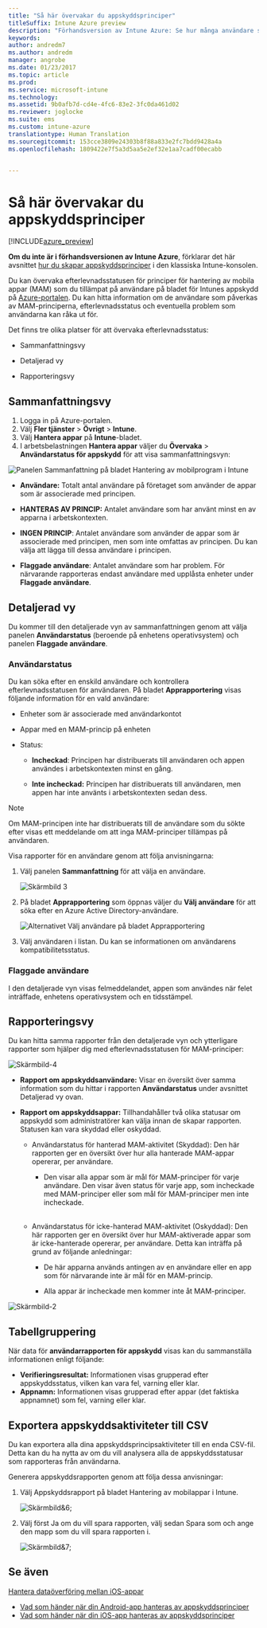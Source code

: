```yaml
---
title: "Så här övervakar du appskyddsprinciper"
titleSuffix: Intune Azure preview
description: "Förhandsversion av Intune Azure: Se hur många användare som principen tillämpas på och öka detaljnivån om du vill ha mer information."
keywords: 
author: andredm7
ms.author: andredm
manager: angrobe
ms.date: 01/23/2017
ms.topic: article
ms.prod: 
ms.service: microsoft-intune
ms.technology: 
ms.assetid: 9b0afb7d-cd4e-4fc6-83e2-3fc0da461d02
ms.reviewer: joglocke
ms.suite: ems
ms.custom: intune-azure
translationtype: Human Translation
ms.sourcegitcommit: 153cce3809e24303b8f88a833e2fc7bdd9428a4a
ms.openlocfilehash: 1809422e7f5a3d5aa5e2ef32e1aa7cadf00ecabb


---
```


# <a name="how-to-monitor-app-protection-policies"></a>Så här övervakar du appskyddsprinciper
[!INCLUDE[azure_preview](../includes/azure_preview.md)]

**Om du inte är i förhandsversionen av Intune Azure**, förklarar det här avsnittet [hur du skapar appskyddsprinciper](https://docs.microsoft.com/en-us/intune/deploy-use/create-and-deploy-mobile-app-management-policies-with-microsoft-intune) i den klassiska Intune-konsolen.


Du kan övervaka efterlevnadsstatusen för principer för hantering av mobila appar (MAM) som du tillämpat på användare på bladet för Intunes appskydd på [Azure-portalen](https://portal.azure.com). Du kan hitta information om de användare som påverkas av MAM-principerna, efterlevnadsstatus och eventuella problem som användarna kan råka ut för.

Det finns tre olika platser för att övervaka efterlevnadsstatus:

-   Sammanfattningsvy

-   Detaljerad vy

-   Rapporteringsvy

## <a name="summary-view"></a>Sammanfattningsvy

1. Logga in på Azure-portalen.
2. Välj **Fler tjänster** > **Övrigt** > **Intune**.
3. Välj **Hantera appar** på **Intune**-bladet.
4. I arbetsbelastningen **Hantera appar** väljer du **Övervaka** > **Användarstatus för appskydd** för att visa sammanfattningsvyn:

![Panelen Sammanfattning på bladet Hantering av mobilprogram i Intune](../media/app-protection-user-status-summary.png)

-   **Användare:** Totalt antal användare på företaget som använder de appar som är associerade med principen.

-   **HANTERAS AV PRINCIP:** Antalet användare som har använt minst en av apparna i arbetskontexten.

-   **INGEN PRINCIP**: Antalet användare som använder de appar som är associerade med principen, men som inte omfattas av principen. Du kan välja att lägga till dessa användare i principen.

- **Flaggade användare**: Antalet användare som har problem. För närvarande rapporteras endast användare med upplåsta enheter under **Flaggade användare**.


## <a name="detailed-view"></a>Detaljerad vy
Du kommer till den detaljerade vyn av sammanfattningen genom att välja panelen **Användarstatus** (beroende på enhetens operativsystem) och panelen **Flaggade användare**.

### <a name="user-status"></a>Användarstatus
Du kan söka efter en enskild användare och kontrollera efterlevnadsstatusen för användaren. På bladet **Apprapportering** visas följande information för en vald användare:
- Enheter som är associerade med användarkontot

- Appar med en MAM-princip på enheten

- Status:

  - **Incheckad**: Principen har distribuerats till användaren och appen användes i arbetskontexten minst en gång.

  - **Inte incheckad:** Principen har distribuerats till användaren, men appen har inte använts i arbetskontexten sedan dess.

>[!NOTE]
> Om MAM-principen inte har distribuerats till de användare som du sökte efter visas ett meddelande om att inga MAM-principer tillämpas på användaren.

Visa rapporter för en användare genom att följa anvisningarna:

1.  Välj panelen **Sammanfattning** för att välja en användare.

    ![Skärmbild 3](../media/MAM-reporting-6.png)

2. På bladet **Apprapportering** som öppnas väljer du **Välj användare** för att söka efter en Azure Active Directory-användare.

    ![Alternativet Välj användare på bladet Apprapportering](../media/MAM-reporting-2.png)

3. Välj användaren i listan. Du kan se informationen om användarens kompatibilitetsstatus.

### <a name="flagged-users"></a>Flaggade användare
I den detaljerade vyn visas felmeddelandet, appen som användes när felet inträffade, enhetens operativsystem och en tidsstämpel.

## <a name="reporting-view"></a>Rapporteringsvy

Du kan hitta samma rapporter från den detaljerade vyn och ytterligare rapporter som hjälper dig med efterlevnadsstatusen för MAM-principer:

![Skärmbild-4](../media/MAM-reporting-7.png)

-   **Rapport om appskyddsanvändare:** Visar en översikt över samma information som du hittar i rapporten **Användarstatus** under avsnittet Detaljerad vy ovan.

-   **Rapport om appskyddsappar:** Tillhandahåller två olika statusar om appskydd som administratörer kan välja innan de skapar rapporten. Statusen kan vara skyddad eller oskyddad.

    -   Användarstatus för hanterad MAM-aktivitet (Skyddad): Den här rapporten ger en översikt över hur alla hanterade MAM-appar opererar, per användare.

        -   Den visar alla appar som är mål för MAM-principer för varje användare. Den visar även status för varje app, som incheckade med MAM-principer eller som mål för MAM-principer men inte incheckade.
<br></br>
    -   Användarstatus för icke-hanterad MAM-aktivitet (Oskyddad): Den här rapporten ger en översikt över hur MAM-aktiverade appar som är icke-hanterade opererar, per användare. Detta kan inträffa på grund av följande anledningar:

        -   De här apparna används antingen av en användare eller en app som för närvarande inte är mål för en MAM-princip.

        -   Alla appar är incheckade men kommer inte åt MAM-principer.

![Skärmbild-2](../media/MAM-reporting-4.png)

## <a name="table-grouping"></a>Tabellgruppering

När data för **användarrapporten för appskydd** visas kan du sammanställa informationen enligt följande:

- **Verifieringsresultat:** Informationen visas grupperad efter appskyddsstatus, vilken kan vara fel, varning eller klar.
- **Appnamn:** Informationen visas grupperad efter appar (det faktiska appnamnet) som fel, varning eller klar.

## <a name="export-app-protection-activities-to-csv"></a>Exportera appskyddsaktiviteter till CSV

Du kan exportera alla dina appskyddsprincipsaktiviteter till en enda CSV-fil. Detta kan du ha nytta av om du vill analysera alla de appskyddsstatusar som rapporteras från användarna.

Generera appskyddsrapporten genom att följa dessa anvisningar:

1. Välj Appskyddsrapport på bladet Hantering av mobilappar i Intune.

    ![Skärmbild&6;](../media/app-protection-report-csv-2.png)

2. Välj först Ja om du vill spara rapporten, välj sedan Spara som och ange den mapp som du vill spara rapporten i.

    ![Skärmbild&7;](../media/app-protection-report-csv-1.png)

## <a name="see-also"></a>Se även
[Hantera dataöverföring mellan iOS-appar](manage-data-transfer-between-ios-apps-with-microsoft-intune.md)

* [Vad som händer när din Android-app hanteras av appskyddsprinciper](app-protection-enabled-android-apps.md)
* [Vad som händer när din iOS-app hanteras av appskyddsprinciper](app-protection-enabled-ios-apps.md)



<!--HONumber=Feb17_HO3-->


